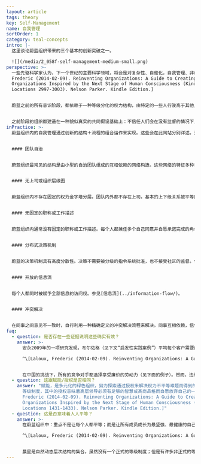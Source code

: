 ```yaml
---
layout: article
tags: theory
key: Self-Management
name: 自我管理
sortOrder: 1
category: teal-concepts
intro: |-
  这里谈论蔚蓝组织带来的三个基本的创新突破之一。

  ![](/media/2_058f-self-management-medium-small.png)
perspective: >-
  一些先驱科学家认为，下一个世纪的主要科学领域，将会是对复杂性、自催化，自我管理、非线性、以及适应性系统的研究。这通常被称为复杂体，或混沌学（对于蔚蓝阶段而言，这些理论等同于牛顿理论在橙色阶段的地位）。虽然我们目前还只是刚刚开始重视这些，但自我管理绝对不是个惊人的新发明。这个世界已经按照这个规则运作了数十亿年，衍生出各种出色而复杂的，让我们几乎无法理解的生物体和生态系统（道）。自组织是这个世界的生命力量，在混沌的边缘维持恰到好处的用来旋卷能量的微量秩序，将秩序比例维持在刚好能生效而又不束缚灵活的适应性和学习创新进程，而生生不息。^\[Laloux,
  Frederic (2014-02-09). Reinventing Organizations: A Guide to Creating
  Organizations Inspired by the Next Stage of Human Consciousness (Kindle
  Locations 2997-3003). Nelson Parker. Kindle Edition.]


  蔚蓝之前的所有意识阶段，都依赖于一种等级分化的权力结构，由特定的一些人行驶高于其他人的权威。力量和决策权集中在塔顶，将同事分割成有权和无权的强弱两种人群，并随之带来了有史以来一直在污染组织的各种扭曲和问题（违背人性）。组织内的权力被看作值得争夺的珍希商品。这种状况无疑会激发出人性的阴暗面：个人野心、政治心机、不信任、恐惧、和贪婪。在组织底层，这经常会激发带来无力感的两个孪生兄弟：懈怠和抱怨。我们在很多组织内见证到的那些不断蔓延开来的缺乏驱动力现象，就是权力不平等分配带来的毁灭性副作用。对少数幸运者而言，职场是快乐的自我表现空间，是一种跟同事友好携手追逐有意义目标的空间。而对多数人而言，工作单纯是种苦差，是每天出卖几个小时的人生来换取口粮的手段。全球化生产力的故事，只是个浪费才能和能量的悲伤神话。^\[Laloux, Frederic (2014-02-09). Reinventing Organizations: A Guide to Creating Organizations Inspired by the Next Stage of Human Consciousness (Kindle Locations 1416-1423). Nelson Parker. Kindle Edition.] ^\[A 2012 survey conducted by Tower Watson, a human resources consulting firm polled 32,000 workers in the corporate sector in 29 countries to measure employee engagement (as well as the key factors contributing to engagement, such as confidence in senior management and the perceived interest by senior management in employee well-being). The overarching conclusion: just around a third of people are engaged in their work (35 percent). Many more people are “detached” or actively “disengaged” (43 percent). The remaining 22 percent feel “unsupported.”] ^\[For a deep discussion of what motivates the modern worker, see Drive: The Surprising Truth About What Motivates Us by Daniel Pink, Riverhead Hardcover, 2009.]


  之前阶段的组织都建造在一种貌似真实的共同假设基础上：不信任人们会在没有监督的情况下，自觉为了组织的最大利益而行动。蔚蓝组织则建立在一种双向信任的基础上。劳动者和员工被看作有理喻的个体，渴望进行卓越的工作（劳动成为第一需要的共产主义阶段），组织信任成员会做正确的事。有了这个前提，就只需要很少的规则和控制机制。成员得到赋能而创造奇迹。
inPractice: >-
  蔚蓝组织内的自我管理通过创新的结构＋流程的组合运作来实现。这些会在此网站分别详述。这里给出一些亮点：


  #### 团队自治


  蔚蓝组织最常见的结构是由小型的自治团队组成的互相依赖的网络构造。这些网络的特征多种多样，随着组织的行业特点和环境而不同，但基本细胞都是团队，一般由10-20人组成，具有自组织特性，不存在任何团队外部的上司。


  #### 无上司或组织层级图


  蔚蓝组织内不存在固定的权力金字塔分层。团队内外都不存在上司。基本的上下级关系被平等同事为主的双向承诺关系替代。决策权和力量会流动到任何有专长、有兴趣，或有热情自愿走上前台，对某个场景做出贡献的成员那里。流动性的、自然形成的阶层，替代了传统金字塔等级的固定权力构造，于是组织不再需要组织结构图。参见[组织结构](../organizational-structure/)。


  #### 无固定的职称或工作描述


  蔚蓝组织内通常没有固定的职称或工作描述。每个人都兼任多个自己同意并自愿承诺完成的角色。当某人感觉到某个课题或机会在呼唤一个新角色，就会单纯的站出来，申请承担这个角色任务。参见职称和工作描述，以及岗位定义和任务分派。[职称与工作描述](../job-titles-and-job-descriptions/)以及[岗位定义与任务分派](../role-definition-and-allocation/)。


  #### 分布式决策机制


  蔚蓝的决策机制具有高度分散性。决策不需要被分级的指令系统批准，也不接受社区的监督。任何人都可以在寻求1）所有被影响到的人，2）在该领域有专长的人的建议之后做任何决策。参见[决策](../decision-making/)。


  #### 开放的信息流


  每个人都同时被赋予全部信息的访问权。参见[信息流](../information-flow/)。


  #### 冲突解决


  在同事之间意见不一致时，自行利用一种精确定义的冲突解决流程来解决。同事互相依赖，信任各自的双向承诺。参见 [冲突解决](../conflict-resolution/)。
faq:
  - question: 是否存在一些证据说明这些确实有效？
    answer: >-
      安永2009年的一项研究发现，布尔佐格（见下文“启发性实践案例”）平均每个客户需要的护理时间比其他护理机构减少近40%——当你考虑到布尔佐格的护士，其实经常花时间喝咖啡和与患者、其家人和邻居交谈时，这是一种讽刺。而其他的护理机构会在几分钟内就开始计时“服务商品”。病人需要护理的时间减少到原来的一半，治愈更快，病人自主性更强。能避免三分之一的急诊住院，当病人确实需要住院时，平均住院时间也会更短。荷兰社会保障体系的节省是相当可观的——安永估计，如果所有家庭护理组织都实现了布尔佐格的效果，荷兰每年将节省近20亿欧元。如果按美国人口计算，这一节省大约相当于490亿美元。

      ^\[Laloux, Frederic (2014-02-09). Reinventing Organizations: A Guide to Creating Organizations Inspired by the Next Stage of Human Consciousness (Kindle Locations 1521-1527). Nelson Parker. Kindle Edition.]


      在中国的挑战下，所有的竞争对手都选择享受廉价的劳动力（见下面的例子）。然而，法维不仅是唯一一家留在欧洲的生产商，它的变速箱叉依然占据了50%的市场份额。它具有传奇般的产品质量，神速的准时交货：工人们为他们25年来，从未发生过一例订单延迟交货记录而自豪。尽管中国带来的竞争很激烈，法维的工资水平远高于平均水平，而且其产品需求的周期性很强，但还是每年都能保持很高的利润率。^\[Laloux, Frederic (2014-02-09). Reinventing Organizations: A Guide to Creating Organizations Inspired by the Next Stage of Human Consciousness (Kindle Locations 1690-1694). Nelson Parker. Kindle Edition.]
  - question: 这跟赋能/授权是否相同？
    answer: "赋能，是多元化的绿色组织，努力探索通过授权来解决权力不平等难题而得到的方法。他们把决策推下金字塔，实现了更高的员工参与度。但绿色依然是传统的\
      等级制度，其中的授权意味着高层领导必须有足够的智慧或高尚品格而自愿放弃自己的一些权力，而下层的人则会受制于这种权力的随时收回。^\\[Laloux,
      Frederic (2014-02-09). Reinventing Organizations: A Guide to Creating
      Organizations Inspired by the Next Stage of Human Consciousness (Kindle
      Locations 1431-1433). Nelson Parker. Kindle Edition.]"
  - question: 这是否意味着人人平等？
    answer: >-
      在蔚蓝组织中：重点不是让每个人都平等；而是让所有成员成长为最坚强、最健康的自己。控制主题的等级制度（老板对下属拥有权力的结构）一去不复返了。正是由于这个原因，许多自然的、不断发展的、重叠的等级制度可能自然的萌芽——例如，发展、技能、人才、专业知识和群众认可者为首的等级制度。管理学作者加里•哈默尔在谈到晨星时提到：

      ^\[Laloux, Frederic (2014-02-09). Reinventing Organizations: A Guide to Creating Organizations Inspired by the Next Stage of Human Consciousness (Kindle Locations 3050-3058). Nelson Parker. Kindle Edition.]


      晨星是自然动态层次结构的集合。虽然没有一个正式的等级制度；但是有许多非正式的等级制度。在任何问题上，都会有一些同事的发言权比其他人更大，这取决于他们的专业知识和热心帮助的意愿。这些等级是基于真实的影响力、而不是被赋予的地位。这种等级制度是自下而上自然形成的有益构架。在晨星，人们通过展示专业知识、帮助同事和积极增加自我价值来积累权威。如果你不再做那些事，你的影响力就会减弱，你的薪水也会减少。^\[Gary Hamel, “First, Let’s Fire All the Managers,” Harvard Business Review, December 2011, http:// hbr.org/ 2011/ 12/ first-lets-fire-all-the-managers, accessed April 11, 2012.]
---
```

